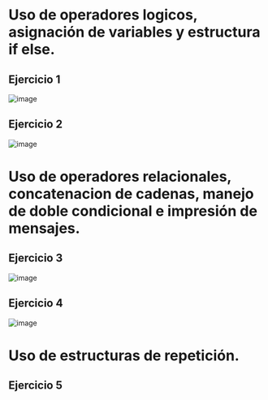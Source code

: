 # Uso de operadores logicos, asignación de variables y estructura if else.

## Ejercicio 1
![image](https://user-images.githubusercontent.com/85717673/221270703-a56a0599-a34c-4596-acaf-949149c42fa9.png)

## Ejercicio 2
![image](https://user-images.githubusercontent.com/85717673/221270979-c2ec155b-4fdc-4b99-afc8-be031dfb0fe2.png)

# Uso de operadores relacionales, concatenacion de cadenas, manejo de doble condicional e impresión de mensajes.

## Ejercicio 3
![image](https://user-images.githubusercontent.com/85717673/221273449-324c1eda-6846-4474-81ab-d160d7dc5c1f.png)

## Ejercicio 4
![image](https://user-images.githubusercontent.com/85717673/221278623-4d630e2b-5c81-43ae-aa06-e361c5b9d559.png)

# Uso de estructuras de repetición.

## Ejercicio 5
